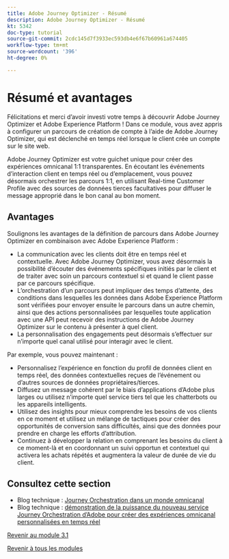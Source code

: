 ```yaml
---
title: Adobe Journey Optimizer - Résumé
description: Adobe Journey Optimizer - Résumé
kt: 5342
doc-type: tutorial
source-git-commit: 2cdc145d7f3933ec593db4e6f67b60961a674405
workflow-type: tm+mt
source-wordcount: '396'
ht-degree: 0%

---
```


# Résumé et avantages

Félicitations et merci d’avoir investi votre temps à découvrir Adobe Journey Optimizer et Adobe Experience Platform !
Dans ce module, vous avez appris à configurer un parcours de création de compte à l’aide de Adobe Journey Optimizer, qui est déclenché en temps réel lorsque le client crée un compte sur le site web.

Adobe Journey Optimizer est votre guichet unique pour créer des expériences omnicanal 1:1 transparentes. En écoutant les événements d’interaction client en temps réel ou d’emplacement, vous pouvez désormais orchestrer les parcours 1:1, en utilisant Real-time Customer Profile avec des sources de données tierces facultatives pour diffuser le message approprié dans le bon canal au bon moment.

## Avantages

Soulignons les avantages de la définition de parcours dans Adobe Journey Optimizer en combinaison avec Adobe Experience Platform :

- La communication avec les clients doit être en temps réel et contextuelle. Avec Adobe Journey Optimizer, vous avez désormais la possibilité d’écouter des événements spécifiques initiés par le client et de traiter avec soin un parcours contextuel si et quand le client passe par ce parcours spécifique.
- L’orchestration d’un parcours peut impliquer des temps d’attente, des conditions dans lesquelles les données dans Adobe Experience Platform sont vérifiées pour envoyer ensuite le parcours dans un autre chemin, ainsi que des actions personnalisées par lesquelles toute application avec une API peut recevoir des instructions de Adobe Journey Optimizer sur le contenu à présenter à quel client.
- La personnalisation des engagements peut désormais s’effectuer sur n’importe quel canal utilisé pour interagir avec le client.

Par exemple, vous pouvez maintenant :

- Personnalisez l’expérience en fonction du profil de données client en temps réel, des données contextuelles reçues de l’événement ou d’autres sources de données propriétaires/tierces.
- Diffusez un message cohérent par le biais d’applications d’Adobe plus larges ou utilisez n’importe quel service tiers tel que les chatterbots ou les appareils intelligents.
- Utilisez des insights pour mieux comprendre les besoins de vos clients en ce moment et utilisez un mélange de tactiques pour créer des opportunités de conversion sans difficultés, ainsi que des données pour prendre en charge les efforts d’attribution.
- Continuez à développer la relation en comprenant les besoins du client à ce moment-là et en coordonnant un suivi opportun et contextuel qui activera les achats répétés et augmentera la valeur de durée de vie du client.

## Consultez cette section

- Blog technique : [Journey Orchestration dans un monde omnicanal](https://medium.com/adobetech/journey-orchestration-in-an-omnichannel-world-3a2d32d556d9)
- Blog technique : [ démonstration de la puissance du nouveau service Journey Orchestration d’Adobe pour créer des expériences omnicanal personnalisées en temps réel ](https://medium.com/adobetech/demonstrating-the-power-of-adobes-new-journey-orchestration-service-to-build-personalized-aa60d88cd34)

[Revenir au module 3.1](./journey-orchestration-create-account.md)

[Revenir à tous les modules](../../../overview.md)
